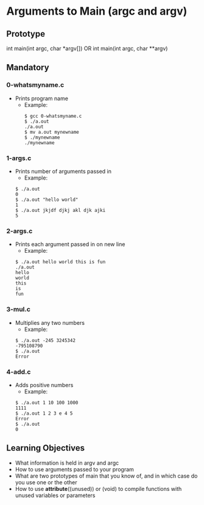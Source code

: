 # Arguments to Main (argc and argv)

## Prototype
int main(int argc, char *argv[])
OR
int main(int argc, char **argv)

## Mandatory

### 0-whatsmyname.c
- Prints program name
	- Example:
		```
		$ gcc 0-whatsmyname.c
		$ ./a.out
		./a.out
		$ mv a.out mynewname
		$ ./mynewname
		./mynewname
		```

### 1-args.c
- Prints number of arguments passed in
	- Example:
	```
	$ ./a.out
	0
	$ ./a.out "hello world"
	1
	$ ./a.out jkjdf djkj akl djk ajki
	5
	```

### 2-args.c
- Prints each argument passed in on new line
	- Example:
	```
	$ ./a.out hello world this is fun
	./a.out
	hello
	world
	this
	is
	fun
	```

### 3-mul.c
- Multiplies any two numbers
	- Example:
	```
	$ ./a.out -245 3245342
	-795108790
	$ ./a.out
	Error
	```

### 4-add.c
- Adds positive numbers
	- Example:
	```
	$ ./a.out 1 10 100 1000
	1111
	$ ./a.out 1 2 3 e 4 5
	Error
	$ ./a.out
	0
	```

## Learning Objectives
- What information is held in argv and argc
- How to use arguments passed to your program
- What are two prototypes of main that you know of, and in which case do you use one or the other
- How to use __attribute__((unused)) or (void) to compile functions with unused variables or parameters
